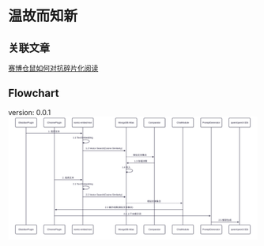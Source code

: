 # 温故而知新

## 关联文章
[赛博仓鼠如何对抗碎片化阅读](https://mp.weixin.qq.com/s/hZ32EHZI1DGfCgnrbmCVwQ)

## Flowchart

version: 0.0.1
![flowchart](./flowchart.svg)


